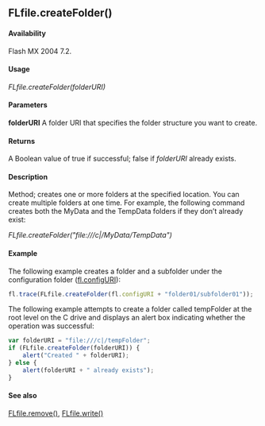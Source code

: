 ## FLfile.createFolder()

#### Availability

Flash MX 2004 7.2.

#### Usage

*FLfile.createFolder(folderURI)*

#### Parameters

**folderURI** A folder URI that specifies the folder structure you want to create.

#### Returns

A Boolean value of true if successful; false if *folderURI* already exists.

#### Description

Method; creates one or more folders at the specified location.
You can create multiple folders at one time. For example, the following command creates both the MyData and the TempData folders if they don’t already exist:

*FLfile.createFolder("file:///c\|/MyData/TempData")*

#### Example

The following example creates a folder and a subfolder under the configuration folder ([fl.configURI](../flash_object_(fl)/fl13.md)):

```javascript
fl.trace(FLfile.createFolder(fl.configURI + "folder01/subfolder01"));
```

The following example attempts to create a folder called tempFolder at the root level on the C drive and displays an alert box indicating whether the operation was successful:

```javascript
var folderURI = "file:///c|/tempFolder";
if (FLfile.createFolder(folderURI)) {
    alert("Created " + folderURI);
} else {
    alert(folderURI + " already exists");
}
```

#### See also

[FLfile.remove()](../FLfile_object/FLfile12.md), [FLfile.write()](../FLfile_object/FLfile15.md)
